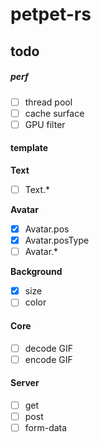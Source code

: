 # petpet-rs

## todo

##### perf

- [ ] thread pool
- [ ] cache surface
- [ ] GPU filter

#### template

**Text**

- [ ] Text.*

**Avatar**

- [x] Avatar.pos
- [x] Avatar.posType
- [ ] Avatar.*

**Background**

- [x] size
- [ ] color

#### Core

- [ ] decode GIF
- [ ] encode GIF

#### Server

- [ ] get
- [ ] post
- [ ] form-data